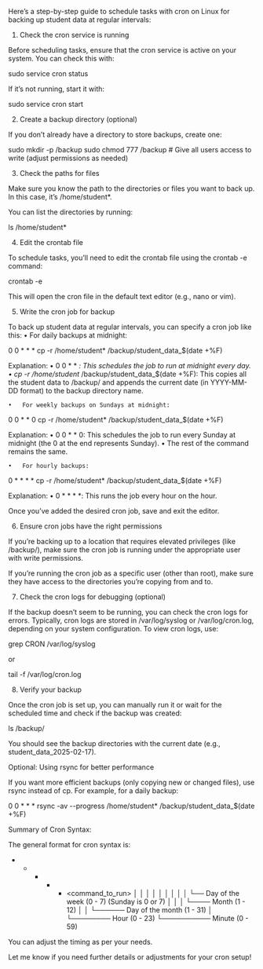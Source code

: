 Here’s a step-by-step guide to schedule tasks with cron on Linux for backing up student data at regular intervals:

1. Check the cron service is running

Before scheduling tasks, ensure that the cron service is active on your system. You can check this with:

sudo service cron status

If it’s not running, start it with:

sudo service cron start

2. Create a backup directory (optional)

If you don’t already have a directory to store backups, create one:

sudo mkdir -p /backup
sudo chmod 777 /backup  # Give all users access to write (adjust permissions as needed)

3. Check the paths for files

Make sure you know the path to the directories or files you want to back up. In this case, it’s /home/student*.

You can list the directories by running:

ls /home/student*

4. Edit the crontab file

To schedule tasks, you’ll need to edit the crontab file using the crontab -e command:

crontab -e

This will open the cron file in the default text editor (e.g., nano or vim).

5. Write the cron job for backup

To back up student data at regular intervals, you can specify a cron job like this:
	•	For daily backups at midnight:

0 0 * * * cp -r /home/student* /backup/student_data_$(date +\%F)

Explanation:
	•	0 0 * * *: This schedules the job to run at midnight every day.
	•	cp -r /home/student* /backup/student_data_$(date +\%F): This copies all the student data to /backup/ and appends the current date (in YYYY-MM-DD format) to the backup directory name.

	•	For weekly backups on Sundays at midnight:

0 0 * * 0 cp -r /home/student* /backup/student_data_$(date +\%F)

Explanation:
	•	0 0 * * 0: This schedules the job to run every Sunday at midnight (the 0 at the end represents Sunday).
	•	The rest of the command remains the same.

	•	For hourly backups:

0 * * * * cp -r /home/student* /backup/student_data_$(date +\%F)

Explanation:
	•	0 * * * *: This runs the job every hour on the hour.

Once you’ve added the desired cron job, save and exit the editor.

6. Ensure cron jobs have the right permissions

If you’re backing up to a location that requires elevated privileges (like /backup/), make sure the cron job is running under the appropriate user with write permissions.

If you’re running the cron job as a specific user (other than root), make sure they have access to the directories you’re copying from and to.

7. Check the cron logs for debugging (optional)

If the backup doesn’t seem to be running, you can check the cron logs for errors. Typically, cron logs are stored in /var/log/syslog or /var/log/cron.log, depending on your system configuration. To view cron logs, use:

grep CRON /var/log/syslog

or

tail -f /var/log/cron.log

8. Verify your backup

Once the cron job is set up, you can manually run it or wait for the scheduled time and check if the backup was created:

ls /backup/

You should see the backup directories with the current date (e.g., student_data_2025-02-17).

Optional: Using rsync for better performance

If you want more efficient backups (only copying new or changed files), use rsync instead of cp. For example, for a daily backup:

0 0 * * * rsync -av --progress /home/student* /backup/student_data_$(date +\%F)

Summary of Cron Syntax:

The general format for cron syntax is:

* * * * * <command_to_run>
│ │ │ │ │
│ │ │ │ └── Day of the week (0 - 7) (Sunday is 0 or 7)
│ │ │ └──── Month (1 - 12)
│ │ └────── Day of the month (1 - 31)
│ └──────── Hour (0 - 23)
└────────── Minute (0 - 59)

You can adjust the timing as per your needs.

Let me know if you need further details or adjustments for your cron setup!